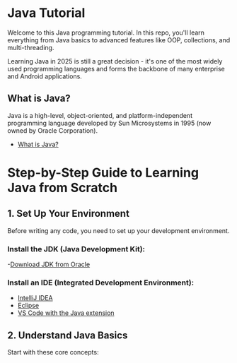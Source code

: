 # Java Tutorial
Welcome to this Java programming tutorial. In this repo, you'll learn everything from Java basics to advanced features like OOP, collections, and multi-threading.

Learning Java in 2025 is still a great decision -  it's one of the most widely used programming languages and forms the backbone of many enterprise and Android applications.


## What is Java?
Java is a high-level, object-oriented, and platform-independent programming language developed by Sun Microsystems in 1995 (now owned by Oracle Corporation).

- [What is Java?](https://youtu.be/lp7E7JudXiY?si=9ZO7JtFvYCClyjRU)


# Step-by-Step Guide to Learning Java from Scratch

## 1. Set Up Your Environment
Before writing any code, you need to set up your development environment.

### Install the JDK (Java Development Kit):
-[Download JDK from Oracle](https://www.oracle.com/java/technologies/javase-downloads.html)


### Install an IDE (Integrated Development Environment):
- [IntelliJ IDEA](https://www.jetbrains.com/idea/)
- [Eclipse](https://www.jetbrains.com/idea/)
- [VS Code with the Java extension](https://www.jetbrains.com/idea/)


## 2. Understand Java Basics
Start with these core concepts:



